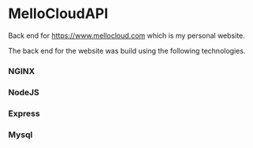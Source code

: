 # MelloCloudAPI

Back end for https://www.mellocloud.com which is my personal website.

The back end for the website was build using the following technologies.

### NGINX
### NodeJS
### Express
### Mysql
